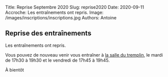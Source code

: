 Title: Reprise Septembre 2020
Slug: reprise2020
Date: 2020-09-11
Accroche: Les entraînements ont repris.
Image: /images/inscriptions/inscriptions.jpg
Authors: Antoine

## Reprise des entraînements

Les entraînements ont repris.

Vous pouvez de nouveau venir vous entraîner à [la salle du
tremplin](/infos.html#map), le mardi de 17h30 à 19h30
et le vendredi de 17h45 à 19h45.

À bientôt


